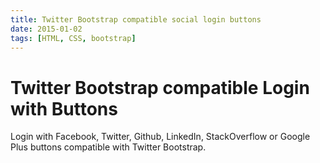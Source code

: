 ```yaml
---
title: Twitter Bootstrap compatible social login buttons
date: 2015-01-02
tags: [HTML, CSS, bootstrap]
---
```


# Twitter Bootstrap compatible Login with Buttons

Login with Facebook, Twitter, Github, LinkedIn, StackOverflow or Google Plus buttons compatible with Twitter Bootstrap.

<script async src="//jsfiddle.net/OzzyCzech/LsbusxLy/embed/result,html,css/dark/"></script>
